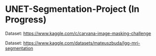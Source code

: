 # UNET-Segmentation-Project (In Progress)

Dataset: https://www.kaggle.com/c/carvana-image-masking-challenge

Dataset: https://www.kaggle.com/datasets/mateuszbuda/lgg-mri-segmentation 
